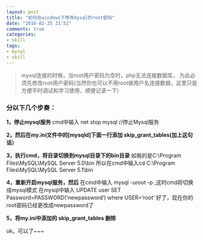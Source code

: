 ```yaml
---
layout: post
title: "如何在windows下修改mysql的root密码"
date: "2016-02-25 21:52"
comments: true
categories:
- skill
tags:
- mysql
- skill
---
```


>mysql连接的时候，当root用户密码为空时，php无法连接数据库，
>为此必须先修改root用户密码(当然你也可以不用root做用户名连接数据，这里只是方便平时调试和学习使用，顺便记录一下)
<!-- more -->

### 分以下几个步奏：
**1，停止mysql服务**
cmd中输入  net stop mysql   //停止Mysql服务

**2，然后在my.ini文件中的[mysqld]下面一行添加 skip_grant_tables(加上这句话）**

**3，执行cmd，将目录切换到mysql目录下的bin目录**
如我的是C:\Program Files\MySQL\MySQL Server 5.0\bin
所以在cmd中输入cd C:\Program Files\MySQL\MySQL Server 5.1\bin

**4，重新开启mysql服务，然后**
在cmd中输入 mysql -uroot -p ,这时cmd将切换成mysql模式
在mysql中输入
UPDATE user SET Password=PASSWORD(‘newpassword’) where USER=’root’
好了，现在你的root密码已经更改成newpassword了

**5，将my.ini中添加的 skip_grant_tables 删除**

ok，可以了~~~